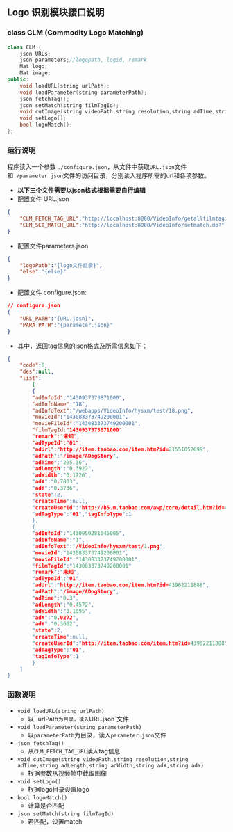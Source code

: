 Logo 识别模块接口说明
---
###	class CLM (Commodity Logo Matching)
```c++
class CLM {
    json URLs;
    json parameters;//logopath, logid, remark
    Mat logo;
    Mat image;
public:
    void loadURL(string urlPath);
    void loadParameter(string parameterPath);
    json fetchTag();
    json setMatch(string filmTagId);
    void cutImage(string videoPath,string resolution,string adTime,string adLength,string adWidth,string adX,string adY);
    void setLogo();
    bool logoMatch();
};
```
### 运行说明

程序读入一个参数 `./configure.json`，从文件中获取`URL.json`文件和`./parameter.json`文件的访问目录，分别读入程序所需的url和各项参数。

- **以下三个文件需要以json格式根据需要自行编辑**
- 配置文件 URL.json
```json
{
	"CLM_FETCH_TAG_URL":"http://localhost:8080/VideoInfo/getallfilmtaginfo.do",
	"CLM_SET_MATCH_URL":"http://localhost:8080/VideoInfo/setmatch.do?"
}
```
- 配置文件parameters.json
```json
{
	"logoPath":"{logo文件目录}",
	"else":"{else}"
}
```
- 配置文件 configure.json:
```json
// configure.json
{
	"URL_PATH":"{URL.josn}",
	"PARA_PATH":"{parameter.json}"
}	
```

- 其中，返回tag信息的json格式及所需信息如下：
```json
{
	"code":0,
	"des":null,
	"list":
		[			
		{
		"adInfoId":"1430937373871000",
		"adInfoName":"18",
		"adInfoText":"/webapps/VideoInfo/hysxm/test/18.png",
		"movieId":"143083373749200001",
		"movieFileId":"143083373749200001",
		"filmTagId:"1430937373871000"
		"remark":"未知",
		"adTypeId":"01",
		"adUrl":"http://item.taobao.com/item.htm?id=21551052099",
		"adPath":"/image/ADogStory",
		"adTime":"205.36",
		"adLength":"0.3922",
		"adWidth":"0.1726",
		"adX":"0.7803",
		"adY":"0.3736",
		"state":2,
		"createTime":null,
		"createUserId":"http://h5.m.taobao.com/awp/core/detail.htm?id=4406",
		"adTagType":"01","tagInfoType":1
		},
		{
		"adInfoId":"1430950281045005",
		"adInfoName":"1",
		"adInfoText":"/VideoInfo/hysxm/test/1.png",
		"movieId":"143083373749200001",
		"movieFileId":"143083373749200001",
		"filmTagId":"143083373749200001"
		"remark":"未知",
		"adTypeId":"01",
		"adUrl":"http://item.taobao.com/item.htm?id=43962211888",
		"adPath":"/image/ADogStory",
		"adTime":"0.3",
		"adLength":"0.4572",
		"adWidth":"0.1695",
		"adX":"0.0272",
		"adY":"0.3662",
		"state":2,
		"createTime":null,
		"createUserId":"http://item.taobao.com/item.htm?id=43962211888",
		"adTagType":"01",
		"tagInfoType":1
		}
	]
}
```

### 函数说明
 - `void loadURL(string urlPath)`
	 - 以``urlPath`为目录，读入`URL.json`文件
 - `void loadParameter(string parameterPath)`
	 - 以`parameterPath`为目录，读入`parameter.json`文件
 - `json fetchTag()`
	 - 从`CLM_FETCH_TAG_URL`读入tag信息
 - `void cutImage(string videoPath,string resolution,string adTime,string adLength,string adWidth,string adX,string adY)`
	 - 根据参数从视频帧中截取图像
 - `void setLogo()`
	 - 根据logo目录设置logo
 - `bool logoMatch()`
	 - 计算是否匹配
 - `json setMatch(string filmTagId)`
	 - 若匹配，设置match